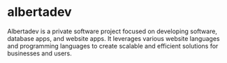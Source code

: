 # albertadev
Albertadev is a private software project focused on developing software, database apps, and website apps. It leverages various website languages and programming languages to create scalable and efficient solutions for businesses and users.
